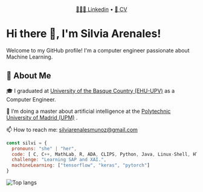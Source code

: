 <p align="center">
  <a href="https://es.linkedin.com/in/silvia-arenales"> 👩🏽‍💼 Linkedin</a> •
  <a href="https://drive.google.com/file/d/1MElrapXgbPWw6aukpdno8h6n4iScFCD4/view?usp=sharing"> 🔖 CV </a> 
</p>

# Hi there 👋, I'm Silvia Arenales!

Welcome to my GitHub profile! I'm a computer engineer passionate about Machine Learning.

## 🚀 About Me

🎓 I graduated at <a href="https://www.ehu.eus/es/web/informatika-fakultatea">University of the Basque Country (EHU-UPV)</a> as a Computer Engineer.

🌱 I’m doing a master about artificial intelligence at the <a href="https://www.upm.es/">Polytechnic University of Madrid (UPM)</a> .

📫 How to reach me: silviarenalesmunoz@gmail.com






```javascript
const silvi = {
  pronouns: "she" | "her",
  code: [ C, C++, MathLab, R, ADA, CLIPS, Python, Java, Linux-Shell, HTML-CSS, ABAP],
  challenge: "Learning SAP and XAI.",
  machineLearning: ["tensorflow", "keras", "pytorch"]
}
```
<img alt="Top langs" src="https://github-readme-stats.vercel.app/api/top-langs/?username=sarenales&layout=compact&&langs_count=8&theme=transparent"/>




